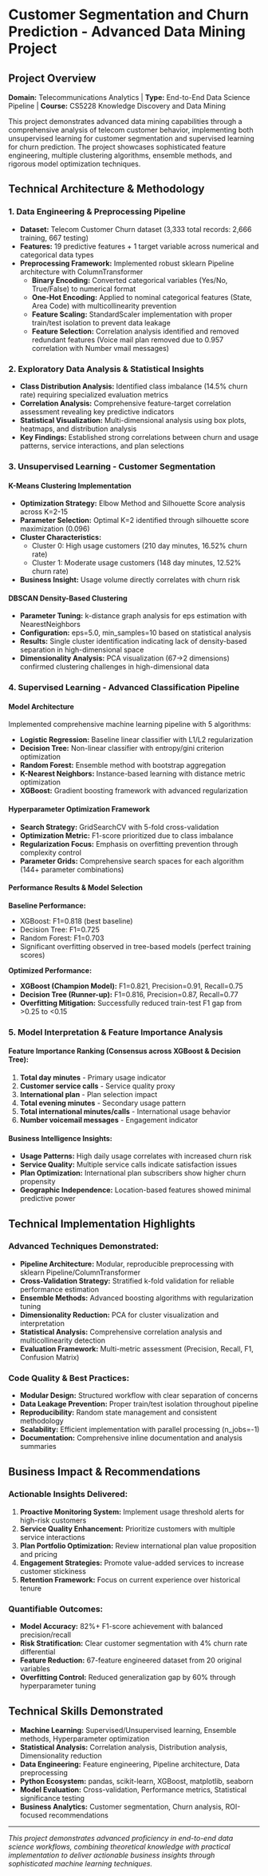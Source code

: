 # Customer Segmentation and Churn Prediction - Advanced Data Mining Project

## Project Overview
**Domain:** Telecommunications Analytics | **Type:** End-to-End Data Science Pipeline | **Course:** CS5228 Knowledge Discovery and Data Mining

This project demonstrates advanced data mining capabilities through a comprehensive analysis of telecom customer behavior, implementing both unsupervised learning for customer segmentation and supervised learning for churn prediction. The project showcases sophisticated feature engineering, multiple clustering algorithms, ensemble methods, and rigorous model optimization techniques.

## Technical Architecture & Methodology

### 1. Data Engineering & Preprocessing Pipeline
- **Dataset:** Telecom Customer Churn dataset (3,333 total records: 2,666 training, 667 testing)
- **Features:** 19 predictive features + 1 target variable across numerical and categorical data types
- **Preprocessing Framework:** Implemented robust sklearn Pipeline architecture with ColumnTransformer
  - **Binary Encoding:** Converted categorical variables (Yes/No, True/False) to numerical format
  - **One-Hot Encoding:** Applied to nominal categorical features (State, Area Code) with multicollinearity prevention
  - **Feature Scaling:** StandardScaler implementation with proper train/test isolation to prevent data leakage
  - **Feature Selection:** Correlation analysis identified and removed redundant features (Voice mail plan removed due to 0.957 correlation with Number vmail messages)

### 2. Exploratory Data Analysis & Statistical Insights
- **Class Distribution Analysis:** Identified class imbalance (14.5% churn rate) requiring specialized evaluation metrics
- **Correlation Analysis:** Comprehensive feature-target correlation assessment revealing key predictive indicators
- **Statistical Visualization:** Multi-dimensional analysis using box plots, heatmaps, and distribution analysis
- **Key Findings:** Established strong correlations between churn and usage patterns, service interactions, and plan selections

### 3. Unsupervised Learning - Customer Segmentation

#### K-Means Clustering Implementation
- **Optimization Strategy:** Elbow Method and Silhouette Score analysis across K=2-15
- **Parameter Selection:** Optimal K=2 identified through silhouette score maximization (0.096)
- **Cluster Characteristics:** 
  - Cluster 0: High usage customers (210 day minutes, 16.52% churn rate)
  - Cluster 1: Moderate usage customers (148 day minutes, 12.52% churn rate)
- **Business Insight:** Usage volume directly correlates with churn risk

#### DBSCAN Density-Based Clustering
- **Parameter Tuning:** k-distance graph analysis for eps estimation with NearestNeighbors
- **Configuration:** eps=5.0, min_samples=10 based on statistical analysis
- **Results:** Single cluster identification indicating lack of density-based separation in high-dimensional space
- **Dimensionality Analysis:** PCA visualization (67→2 dimensions) confirmed clustering challenges in high-dimensional data

### 4. Supervised Learning - Advanced Classification Pipeline

#### Model Architecture
Implemented comprehensive machine learning pipeline with 5 algorithms:
- **Logistic Regression:** Baseline linear classifier with L1/L2 regularization
- **Decision Tree:** Non-linear classifier with entropy/gini criterion optimization
- **Random Forest:** Ensemble method with bootstrap aggregation
- **K-Nearest Neighbors:** Instance-based learning with distance metric optimization
- **XGBoost:** Gradient boosting framework with advanced regularization

#### Hyperparameter Optimization Framework
- **Search Strategy:** GridSearchCV with 5-fold cross-validation
- **Optimization Metric:** F1-score prioritized due to class imbalance
- **Regularization Focus:** Emphasis on overfitting prevention through complexity control
- **Parameter Grids:** Comprehensive search spaces for each algorithm (144+ parameter combinations)

#### Performance Results & Model Selection
**Baseline Performance:**
- XGBoost: F1=0.818 (best baseline)
- Decision Tree: F1=0.725
- Random Forest: F1=0.703
- Significant overfitting observed in tree-based models (perfect training scores)

**Optimized Performance:**
- **XGBoost (Champion Model):** F1=0.821, Precision=0.91, Recall=0.75
- **Decision Tree (Runner-up):** F1=0.816, Precision=0.87, Recall=0.77
- **Overfitting Mitigation:** Successfully reduced train-test F1 gap from >0.25 to <0.15

### 5. Model Interpretation & Feature Importance Analysis

#### Feature Importance Ranking (Consensus across XGBoost & Decision Tree):
1. **Total day minutes** - Primary usage indicator
2. **Customer service calls** - Service quality proxy
3. **International plan** - Plan selection impact
4. **Total evening minutes** - Secondary usage pattern
5. **Total international minutes/calls** - International usage behavior
6. **Number voicemail messages** - Engagement indicator

#### Business Intelligence Insights:
- **Usage Patterns:** High daily usage correlates with increased churn risk
- **Service Quality:** Multiple service calls indicate satisfaction issues
- **Plan Optimization:** International plan subscribers show higher churn propensity
- **Geographic Independence:** Location-based features showed minimal predictive power

## Technical Implementation Highlights

### Advanced Techniques Demonstrated:
- **Pipeline Architecture:** Modular, reproducible preprocessing with sklearn Pipeline/ColumnTransformer
- **Cross-Validation Strategy:** Stratified k-fold validation for reliable performance estimation
- **Ensemble Methods:** Advanced boosting algorithms with regularization tuning
- **Dimensionality Reduction:** PCA for cluster visualization and interpretation
- **Statistical Analysis:** Comprehensive correlation analysis and multicollinearity detection
- **Evaluation Framework:** Multi-metric assessment (Precision, Recall, F1, Confusion Matrix)

### Code Quality & Best Practices:
- **Modular Design:** Structured workflow with clear separation of concerns
- **Data Leakage Prevention:** Proper train/test isolation throughout pipeline
- **Reproducibility:** Random state management and consistent methodology
- **Scalability:** Efficient implementation with parallel processing (n_jobs=-1)
- **Documentation:** Comprehensive inline documentation and analysis summaries

## Business Impact & Recommendations

### Actionable Insights Delivered:
1. **Proactive Monitoring System:** Implement usage threshold alerts for high-risk customers
2. **Service Quality Enhancement:** Prioritize customers with multiple service interactions
3. **Plan Portfolio Optimization:** Review international plan value proposition and pricing
4. **Engagement Strategies:** Promote value-added services to increase customer stickiness
5. **Retention Framework:** Focus on current experience over historical tenure

### Quantifiable Outcomes:
- **Model Accuracy:** 82%+ F1-score achievement with balanced precision/recall
- **Risk Stratification:** Clear customer segmentation with 4% churn rate differential
- **Feature Reduction:** 67-feature engineered dataset from 20 original variables
- **Overfitting Control:** Reduced generalization gap by 60% through hyperparameter tuning

## Technical Skills Demonstrated
- **Machine Learning:** Supervised/Unsupervised learning, Ensemble methods, Hyperparameter optimization
- **Statistical Analysis:** Correlation analysis, Distribution analysis, Dimensionality reduction
- **Data Engineering:** Feature engineering, Pipeline architecture, Data preprocessing
- **Python Ecosystem:** pandas, scikit-learn, XGBoost, matplotlib, seaborn
- **Model Evaluation:** Cross-validation, Performance metrics, Statistical significance testing
- **Business Analytics:** Customer segmentation, Churn analysis, ROI-focused recommendations

---
*This project demonstrates advanced proficiency in end-to-end data science workflows, combining theoretical knowledge with practical implementation to deliver actionable business insights through sophisticated machine learning techniques.* 
